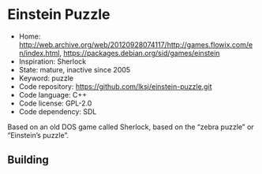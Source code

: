 # Einstein Puzzle

- Home: http://web.archive.org/web/20120928074117/http://games.flowix.com/en/index.html, https://packages.debian.org/sid/games/einstein
- Inspiration: Sherlock
- State: mature, inactive since 2005
- Keyword: puzzle
- Code repository: https://github.com/lksj/einstein-puzzle.git
- Code language: C++
- Code license: GPL-2.0
- Code dependency: SDL

Based on an old DOS game called Sherlock, based on the “zebra puzzle” or “Einstein’s puzzle”.

## Building
